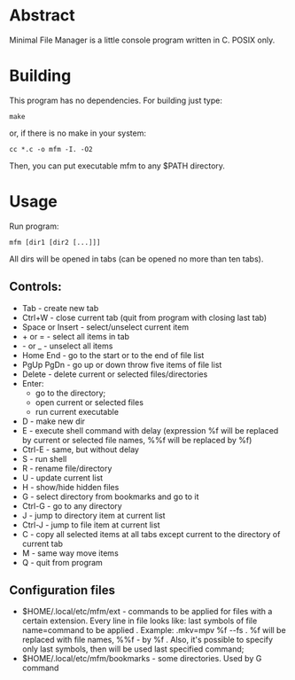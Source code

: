 # Abstract
Minimal File Manager is a little console program written in C. POSIX only.
# Building
This program has no dependencies. For building just type:

    make
or, if there is no make in your system:

    cc *.c -o mfm -I. -O2
Then, you can put executable mfm to any $PATH directory.
# Usage
Run program:

    mfm [dir1 [dir2 [...]]]
All dirs will be opened in tabs (can be opened no more than ten tabs).
## Controls:
* Tab - create new tab
* Ctrl+W - close current tab (quit from program with closing last tab)
* Space or Insert - select/unselect current item
* \+ or = - select all items in tab
* \- or _ - unselect all items
* Home End - go to the start or to the end of file list
* PgUp PgDn - go up or down throw five items of file list
* Delete - delete current or selected files/directories
* Enter:
    * go to the directory;
    * open current or selected files
    * run current executable
* D - make new dir
* E - execute shell command with delay (expression %f will be replaced by current or selected file names, %%f will be replaced by %f)
* Ctrl-E - same, but without delay
* S - run shell
* R - rename file/directory
* U - update current list
* H - show/hide hidden files
* G - select directory from bookmarks and go to it
* Ctrl-G - go to any directory
* J - jump to directory item at current list
* Ctrl-J - jump to file item at current list
* C - copy all selected items at all tabs except current to the directory of current tab
* M - same way move items
* Q - quit from program

## Configuration files
* $HOME/.local/etc/mfm/ext - commands to be applied for files with a certain extension. Every line in file looks like: last symbols of file name=command to be applied . Example: .mkv=mpv %f --fs . %f will be replaced with file names, %%f - by %f . Also, it's possible to specify only last symbols, then will be used last specified command;
* $HOME/.local/etc/mfm/bookmarks - some directories. Used by G command
